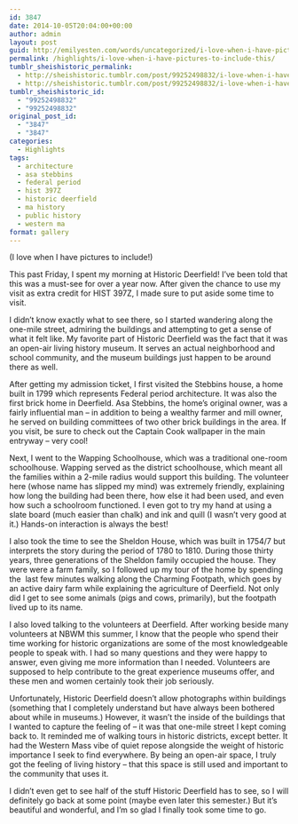 ```yaml
---
id: 3847
date: 2014-10-05T20:04:00+00:00
author: admin
layout: post
guid: http://emilyesten.com/words/uncategorized/i-love-when-i-have-pictures-to-include-this/
permalink: /highlights/i-love-when-i-have-pictures-to-include-this/
tumblr_sheishistoric_permalink:
  - http://sheishistoric.tumblr.com/post/99252498832/i-love-when-i-have-pictures-to-include-this
  - http://sheishistoric.tumblr.com/post/99252498832/i-love-when-i-have-pictures-to-include-this
tumblr_sheishistoric_id:
  - "99252498832"
  - "99252498832"
original_post_id:
  - "3847"
  - "3847"
categories:
  - Highlights
tags:
  - architecture
  - asa stebbins
  - federal period
  - hist 397Z
  - historic deerfield
  - ma history
  - public history
  - western ma
format: gallery
---
```

(I love when I have pictures to include!)

This past Friday, I spent my morning at Historic Deerfield! I&rsquo;ve been told that this was a must-see for over a year now. After given the chance to use my visit as extra credit for HIST 397Z, I made sure to put aside some time to visit. 

I didn&rsquo;t know exactly what to see there, so I started wandering along the one-mile street, admiring the buildings and attempting to get a sense of what it felt like. My favorite part of Historic Deerfield was the fact that it was an open-air living history museum. It serves an actual neighborhood and school community, and the museum buildings just happen to be around there as well. 

<!-- more -->

After getting my admission ticket, I first visited the Stebbins house, a home built in 1799 which represents Federal period architecture. It was also the first brick home in Deerfield. Asa Stebbins, the home&rsquo;s original owner, was a fairly influential man &#8211; in addition to being a wealthy farmer and mill owner, he served on building committees of two other brick buildings in the area. If you visit, be sure to check out the Captain Cook wallpaper in the main entryway &#8211; very cool!

Next, I went to the Wapping Schoolhouse, which was a traditional one-room schoolhouse. Wapping served as the district schoolhouse, which meant all the families within a 2-mile radius would support this building. The volunteer here (whose name has slipped my mind) was extremely friendly, explaining how long the building had been there, how else it had been used, and even how such a schoolroom functioned. I even got to try my hand at using a slate board (much easier than chalk) and ink and quill (I wasn&rsquo;t very good at it.) Hands-on interaction is always the best!

I also took the time to see the Sheldon House, which was built in 1754/7 but interprets the story during the period of 1780 to 1810. During those thirty years, three generations of the Sheldon family occupied the house. They were were a farm family, so I followed up my tour of the home by spending the  last few minutes walking along the Charming Footpath, which goes by an active dairy farm while explaining the agriculture of Deerfield. Not only did I get to see some animals (pigs and cows, primarily), but the footpath lived up to its name. 

I also loved talking to the volunteers at Deerfield. After working beside many volunteers at NBWM this summer, I know that the people who spend their time working for historic organizations are some of the most knowledgeable people to speak with. I had so many questions and they were happy to answer, even giving me more information than I needed. Volunteers are supposed to help contribute to the great experience museums offer, and these men and women certainly took their job seriously.

Unfortunately, Historic Deerfield doesn&rsquo;t allow photographs within buildings (something that I completely understand but have always been bothered about while in museums.) However, it wasn&rsquo;t the inside of the buildings that I wanted to capture the feeling of &#8211; it was that one-mile street I kept coming back to. It reminded me of walking tours in historic districts, except better. It had the Western Mass vibe of quiet repose alongside the weight of historic importance I seek to find everywhere. By being an open-air space, I truly got the feeling of living history &#8211; that this space is still used and important to the community that uses it. 

I didn&rsquo;t even get to see half of the stuff Historic Deerfield has to see, so I will definitely go back at some point (maybe even later this semester.) But it&rsquo;s beautiful and wonderful, and I&rsquo;m so glad I finally took some time to go.